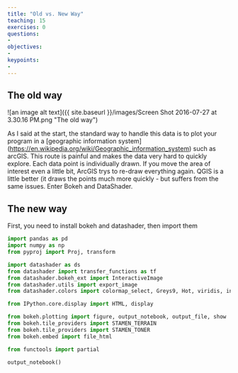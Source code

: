 ```yaml
---
title: "Old vs. New Way"
teaching: 15
exercises: 0
questions:
- 
objectives:
- 
keypoints:
- 
---
```


## The old way
![an image alt text]({{ site.baseurl }}/images/Screen Shot 2016-07-27 at 3.30.16 PM.png "The old way")

As I said at the start, the standard way to handle this data is to plot your program in a [geographic information system] (https://en.wikipedia.org/wiki/Geographic_information_system) such as arcGIS. This route is painful and makes the data very hard to quickly explore. Each data point is individually drawn. If you move the area of interest even a little bit, ArcGIS trys to re-draw everything again. QGIS is a little better (it draws the points much more quickly - but suffers from the same issues. Enter Bokeh and DataShader. 

## The new way 

First, you need to install bokeh and datashader, then import them

```python
import pandas as pd
import numpy as np
from pyproj import Proj, transform

import datashader as ds
from datashader import transfer_functions as tf
from datashader.bokeh_ext import InteractiveImage
from datashader.utils import export_image
from datashader.colors import colormap_select, Greys9, Hot, viridis, inferno

from IPython.core.display import HTML, display

from bokeh.plotting import figure, output_notebook, output_file, show
from bokeh.tile_providers import STAMEN_TERRAIN
from bokeh.tile_providers import STAMEN_TONER
from bokeh.embed import file_html

from functools import partial

output_notebook()
```
